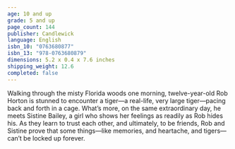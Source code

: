 ```yaml
---
age: 10 and up
grade: 5 and up
page_count: 144
publisher: Candlewick
language: English
isbn_10: "0763680877"
isbn_13: "978-0763680879"
dimensions: 5.2 x 0.4 x 7.6 inches
shipping_weight: 12.6
completed: false
---
```


Walking through the misty Florida woods one morning, twelve-year-old Rob Horton is stunned to encounter a tiger—a real-life, very large tiger—pacing back and forth in a cage. What’s more, on the same extraordinary day, he meets Sistine Bailey, a girl who shows her feelings as readily as Rob hides his. As they learn to trust each other, and ultimately, to be friends, Rob and Sistine prove that some things—like memories, and heartache, and tigers—can’t be locked up forever.

